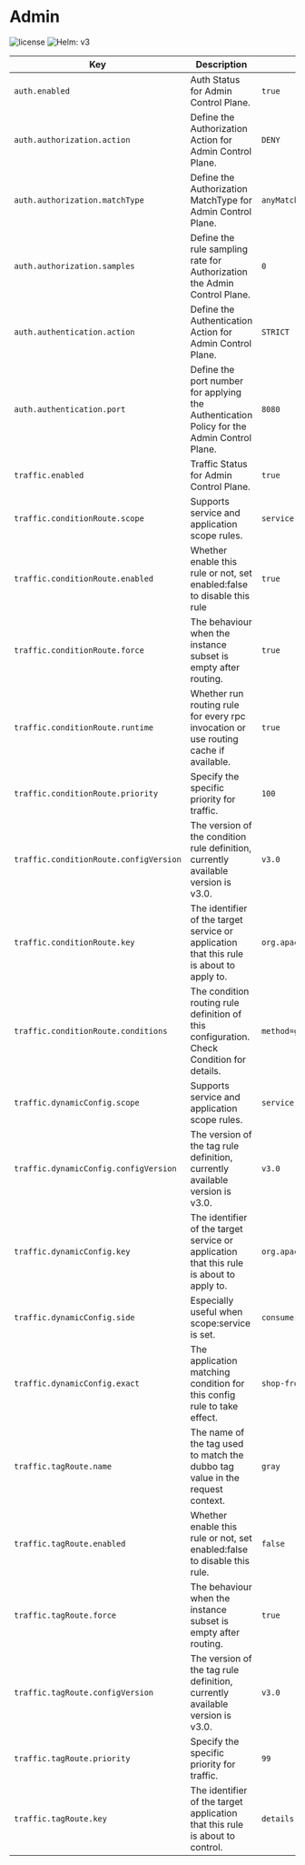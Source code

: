 # Admin         

![license](https://img.shields.io/badge/license-Apache--2.0-green.svg)
![Helm: v3](https://img.shields.io/static/v1?label=Helm&message=v3&color=informational&logo=helm)

| Key                                              | Description                                                                                | Default                                   |
|--------------------------------------------------|--------------------------------------------------------------------------------------------|-------------------------------------------|
| `auth.enabled`                                   | Auth Status for Admin Control Plane.                                                       | `true`                                    |
| `auth.authorization.action`                      | Define the Authorization Action for Admin Control Plane.                                   | `DENY`                                    |
| `auth.authorization.matchType`                   | Define the Authorization MatchType for Admin Control Plane.                                | `anyMatch`                                |
| `auth.authorization.samples`                     | Define the rule sampling rate for Authorization the Admin Control Plane.                   | `0`                                       |
| `auth.authentication.action`                     | Define the Authentication Action for Admin Control Plane.                                  | `STRICT`                                  |
| `auth.authentication.port`                       | Define the port number for applying the Authentication Policy for the Admin Control Plane. | `8080`                                    |
| `traffic.enabled`                                | Traffic Status for Admin Control Plane.                                                    | `true`                                    |
| `traffic.conditionRoute.scope`                   | Supports service and application scope rules.                                              | `service`                                 |
| `traffic.conditionRoute.enabled`                 | Whether enable this rule or not, set enabled:false to disable this rule                    | `true`                                    |
| `traffic.conditionRoute.force`                   | The behaviour when the instance subset is empty after routing.                             | `true`                                    |
| `traffic.conditionRoute.runtime`                 | Whether run routing rule for every rpc invocation or use routing cache if available.       | `true`                                    |
| `traffic.conditionRoute.priority`                | Specify the specific priority for traffic.                                                 | `100`                                     |
| `traffic.conditionRoute.configVersion`           | The version of the condition rule definition, currently available version is v3.0.         | `v3.0`                                    |
| `traffic.conditionRoute.key`                     | The identifier of the target service or application that this rule is about to apply to.   | `org.apache.dubbo.samples.CommentService` |
| `traffic.conditionRoute.conditions`              | The condition routing rule definition of this configuration. Check Condition for details.  | `method=getComment => region=Hangzhou`    |
| `traffic.dynamicConfig.scope`                    | Supports service and application scope rules.                                              | `service`                                 |
| `traffic.dynamicConfig.configVersion`            | The version of the tag rule definition, currently available version is v3.0.               | `v3.0`                                    |
| `traffic.dynamicConfig.key`                      | The identifier of the target service or application that this rule is about to apply to.   | `org.apache.dubbo.samples.UserService`    |
| `traffic.dynamicConfig.side`                     | Especially useful when scope:service is set.                                               | `consumer`                                |
| `traffic.dynamicConfig.exact`                    | The application matching condition for this config rule to take effect.                    | `shop-frontend`                           |
| `traffic.tagRoute.name`                          | The name of the tag used to match the dubbo tag value in the request context.              | `gray`                                    |
| `traffic.tagRoute.enabled`                       | Whether enable this rule or not, set enabled:false to disable this rule.                   | `false`                                   |
| `traffic.tagRoute.force`                         | The behaviour when the instance subset is empty after routing.                             | `true`                                    |
| `traffic.tagRoute.configVersion`                 | The version of the tag rule definition, currently available version is v3.0.               | `v3.0`                                    |
| `traffic.tagRoute.priority`                      | Specify the specific priority for traffic.                                                 | `99`                                      |
| `traffic.tagRoute.key`                           | The identifier of the target application that this rule is about to control.               | `details`                                 |

